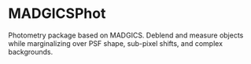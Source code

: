 # MADGICSPhot
Photometry package based on MADGICS.  Deblend and measure objects while marginalizing over PSF shape, sub-pixel shifts, and complex backgrounds.

